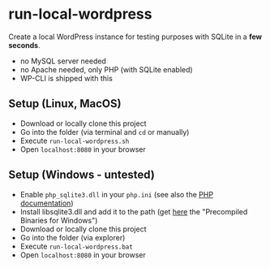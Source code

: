 # run-local-wordpress

Create a local WordPress instance for testing purposes with SQLite in a **few seconds**.

* no MySQL server needed
* no Apache needed, only PHP (with SQLite enabled)
* WP-CLI is shipped with this

## Setup (Linux, MacOS)

* Download or locally clone this project
* Go into the folder (via terminal and `cd` or manually)
* Execute `run-local-wordpress.sh`
* Open `localhost:8080` in your browser

## Setup (Windows - untested)

* Enable `php_sqlite3.dll` in your `php.ini` (see also the [PHP documentation](https://www.php.net/manual/en/sqlite3.installation.php))
* Install libsqlite3.dll and add it to the path (get [here](https://www.sqlite.org/download.html) the "Precompiled Binaries for Windows")
* Download or locally clone this project
* Go into the folder (via explorer)
* Execute `run-local-wordpress.bat`
* Open `localhost:8080` in your browser
